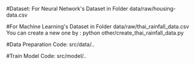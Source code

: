 #Dataset:
For Neural Network's Dataset
 in Folder data/raw/housing-data.csv

#For Machine Learning's Dataset
 in Folder data/raw/thai_rainfall_data.csv
  You can create a new one by : python other/create_thai_rainfall_data.py

#Data Preparation Code:
  src/data/..

#Train Model Code:
  src/model/..

